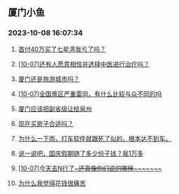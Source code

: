## 厦门小鱼 
### 2023-10-08 16:07:34

1. [首付40万买了七星湾我亏了吗？](http://bbs.xmfish.com/read-htm-tid-18084508.html)

2. [[10-07]还有人愿意相信并选择中医进行治疗吗？](http://bbs.xmfish.com/read-htm-tid-18084462.html)

3. [厦门还是旅游城市吗？](http://bbs.xmfish.com/read-htm-tid-18084597.html)

4. [[10-07]全国景区严重雷同，有什么比较与众不同的吗](http://bbs.xmfish.com/read-htm-tid-18084653.html)

5. [厦门应该把副省级让给泉州](http://bbs.xmfish.com/read-htm-tid-18084613.html)

6. [现在买房子合适吗？](http://bbs.xmfish.com/read-htm-tid-18084675.html)

7. [为什么一下雨，打车软件就跟死了似的，根本达不到车。](http://bbs.xmfish.com/read-htm-tid-18084557.html)

8. [说一说吧，国庆假期随了多少份子钱？我1万多](http://bbs.xmfish.com/read-htm-tid-18084554.html)

9. [[10-07]今天去N行了~~~还真像你们说的哪样~~~~~~~~~](http://bbs.xmfish.com/read-htm-tid-18084548.html)

10. [为什么我觉得花钱很痛苦](http://bbs.xmfish.com/read-htm-tid-18084594.html)

